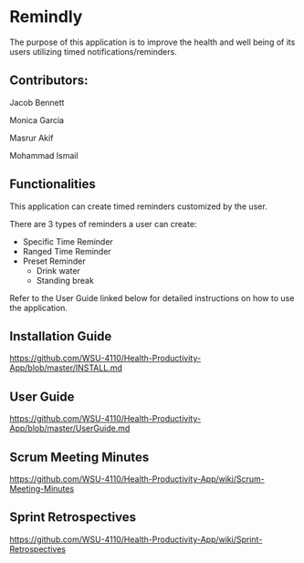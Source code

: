 # Remindly
The purpose of this application is to improve the health and well being of its users utilizing timed notifications/reminders.

## Contributors:
Jacob Bennett

Monica Garcia

Masrur Akif

Mohammad Ismail

## Functionalities
This application can create timed reminders customized by the user.

There are 3 types of reminders a user can create:
  - Specific Time Reminder
  - Ranged Time Reminder
  - Preset Reminder
    - Drink water
    - Standing break

Refer to the User Guide linked below for detailed instructions on how to use the application.

## Installation Guide
https://github.com/WSU-4110/Health-Productivity-App/blob/master/INSTALL.md

## User Guide
https://github.com/WSU-4110/Health-Productivity-App/blob/master/UserGuide.md

## Scrum Meeting Minutes
https://github.com/WSU-4110/Health-Productivity-App/wiki/Scrum-Meeting-Minutes

## Sprint Retrospectives
https://github.com/WSU-4110/Health-Productivity-App/wiki/Sprint-Retrospectives
